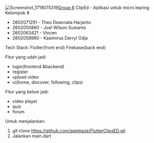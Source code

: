 ![Screenshot_1719075319](https://github.com/appleaze/FlutterClipsED/assets/151055240/1d54ebe4-8e37-4782-8e6d-5164117ccb80)[Group 6](https://github.com/appleaze/FlutterClipsED/assets/151055240/fea27c74-b378-407b-9913-ec8274d55ea2)
ClipEd - Aplikasi untuk micro learing
Kelompok 8
- 2602071291 - Theo Deannata Harjanto
- 2602050860 - Joel Wilson Suwanto
- 2602063421 - Vincen
- 2602059960 - Kasimirus Derryl Odja

  
Tech Stack:
Flutter(front end)
Firebase(back end)

Fitur yang udah jadi:
 - login(frontend &backend)
 - register
 - upload video
 - ui(home, discover, following, clips)

Fitur yang belum jadi:
- video player
- quiz
- forum


Untuk menjalankan:
1. git clone https://github.com/appleaze/FlutterClipsED.git
2. Jalankan main.dart





